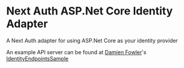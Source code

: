 # Next Auth ASP.Net Core Identity Adapter

A Next Auth adapter for using ASP.Net Core as your identity provider

An example API server can be found at [Damien Fowler](https://github.com/davidfowl)'s [IdentityEndpointsSample](https://github.com/davidfowl/IdentityEndpointsSample)
